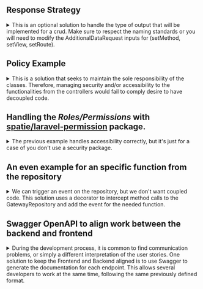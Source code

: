 
## Response Strategy
<details>
<summary>
This is an optional solution to handle the type of output that will be implemented for a crud. Make sure to respect the naming standards or you will need to modify the AdditionalDataRequest inputs for (setMethod, setView, setRoute).
</summary>

## How it works:
1- From a middleware or similar logic set the Additional Data Request and identify the required Response Strategy

```php
<?php

namespace App\Http\Middleware;

use Closure;
use Illuminate\Http\Request;
use SebastianBergmann\Type\Exception;
use Symfony\Component\HttpFoundation\Response;
use Anasa\ResponseStrategy\{AdditionalDataRequest,ResponseStrategyFactory,ResponseContextInterface};

class ApiOrWebMiddleware
{
    public function __construct(protected ResponseContextInterface $responseContext)
    {
    }

    /**
     * Handle an incoming request.
     *
     * @param  \Closure(\Illuminate\Http\Request): (\Symfony\Component\HttpFoundation\Response)  $next
     */
    public function handle(Request $request, Closure $next): Response
    {
        /**
         * Set additional data request:
         * this will add the controller, method, view and resource. It's
         * some dinamic data to be used in the strategy to identify and build
         * the response. A facade will be used.
         */
        $service = AdditionalDataRequest::getInstance();
        $this->setAdditionalDataRequest($request, $service);

        $this->defineResponseStrategy($service);

        return $next($request);
    }

    private function setAdditionalDataRequest(Request $request, $service): void
    {
        $action = $request->route()->getAction();
        $controller = class_basename($action['controller']);
        [, $methodName] = explode('@', $controller);
        
        $service->setMethod($request->expectsJson() || $request->is('api/*') ? 'API' : $methodName);
        $service->setView($request->route()->getName());
        $service->setRoute($request->route()->getName());
    }
    
    public function defineResponseStrategy()
    {
        try {
            $strategy = ResponseStrategyFactory::createStrategy($service->getMethod());
        } catch (Exception $e) {
            throw new Exception('Unknown method');
        }

        $this->responseContext->setStrategy($strategy);
    }
}

```
**Notes:**
- setMethod will set as API for all input json output.
- If your project uses a custom prefix for API inputs, make sure to add the Accept: application/json Header to identify if a json output.
```php
$service->setMethod($request->expectsJson() || $request->is('api/*') ? 'API' : $methodName);
```

2- Set Service Provider and Response Service provider,

```php
<?php

namespace App\Providers;

use Illuminate\Support\ServiceProvider;
use Anasa\ResponseStrategy\AdditionalDataRequest;

class AppServiceProvider extends ServiceProvider
{
    /**
     * Register any application services.
     */
    public function register(): void
    {
        //...
        $this->app->singleton('additionalDataRequest', function ($app) {
            return new AdditionalDataRequest;
        });
    }

    /**
     * Bootstrap any application services.
     */
    public function boot(): void
    {
       //
    }
}

```

```php
<?php

namespace App\Providers;

use Illuminate\Support\ServiceProvider;
use Anasa\ResponseStrategy\{ResponseContext,ResponseContextInterface};
use Anasa\ResponseStrategy\Output\{ApiResponseStrategy, ViewResponseStrategy, RedirectResponseStrategy};
use Anasa\ResponseStrategy\OutputDataFormat\{StrategyData,StrategyDataInterface};

class ResponseServiceProvider extends ServiceProvider
{
    public function register()
    {
        $this->app->bind(ApiResponseStrategy::class, function ($app) {
            return new ApiResponseStrategy();
        });

        $this->app->bind(ViewResponseStrategy::class, function ($app) {
            return new ViewResponseStrategy();
        });

        $this->app->bind(RedirectResponseStrategy::class, function ($app) {
            return new RedirectResponseStrategy();
        });
        $this->app->bind(StrategyDataInterface::class, function ($app) {
            return new StrategyData();
        });

        $this->app->singleton(ResponseContextInterface::class, function ($app) {
            return new ResponseContext();
        });
    }
}

```

3- Using it in your controller. ***No checks nor conditionalities, just input and output of requests with a single way.*** 

```php
<?php

namespace App\Http\Controllers;

use Illuminate\Http\JsonResponse;
use Illuminate\Contracts\View\View;
use App\Http\Controllers\Controller;
use App\Repositories\YourRepository;
use Anasa\ResponseStrategy\ResponseContextInterface;
use Anasa\ResponseStrategy\OutputDataFormat\StrategyDataInterface;

class YourController extends Controller
{
    public function __construct(protected YourRepository $repository, protected ResponseContextInterface $responseContext, protected StrategyDataInterface $strategyData)
    {
    }
    
    public function index(): View|JsonResponse
    {
        $data = $this->repository->all();
        $strategy = $this->strategyData->setStrategyData(YourResource::collection($data));

        return $this->responseContext->executeStrategy($strategy);
    }

    /**
     * No strategy needed
    */
    public function create(): View
    {
        return View('yourResource.create');
    }

    public function store(YourRequest $request): JsonResponse|RedirectResponse
    {
        
        $data = $this->repository->create($request->validated());
        $strategy = $this->strategyData->setStrategyData(new YourResource($data), 'YourResource created successfully', Response::HTTP_CREATED);

        return $this->responseContext->executeStrategy($strategy);
    }

    public function show($id): JsonResponse|View
    {
        $data = $this->repository->find($id); //it uses findOrFail from the repository
        $strategy = $this->strategyData->setStrategyData(new YourResource($data));

        return $this->responseContext->executeStrategy($strategy);
    }

    public function edit(string $id): View
    {
        $data = $this->repository->find($id); //it uses findOrFail from the repository
        return View('gateway.edit', ['YourData' => $data]);
    }

    public function update(YourRequest $request, string $id): JsonResponse|RedirectResponse
    {
        $updated_data = $this->repository->update($id, $request->validated()); //it uses findOrFail
        $strategy = $this->strategyData->setStrategyData(new YourResource($updated_data), 'YourResource updated successfully', Response::HTTP_OK);

        return $this->responseContext->executeStrategy($strategy);
    }

    public function destroy($id): JsonResponse|RedirectResponse
    {
        $this->repository->delete($id); //it uses findOrFail from the repository

        return $this->responseContext->executeStrategy($this->strategyData->setStrategyData([], 'YourResource deleted successfully', Response::HTTP_OK));
    }
```
4- For testing, you can add: *$service->setMethod('API');*
```php
namespace Tests\Feature;

use Tests\TestCase;
use Anasa\ResponseStrategy\Facades\AdditionalDataRequest;

class GatewayTest extends TestCase
{
  

    protected function setUp(): void
    {
        parent::setUp();

        $service->setMethod('API');
    }
```
</details>


## Policy Example
<details>
<summary>
This is a solution that seeks to maintain the sole responsibility of the classes. Therefore, managing security and/or accessibility to the functionalities from the controllers would fail to comply desire to have decoupled code.
</summary>

```php
 public function edit(Post $post)
    {
        $this->authorize('update', $post);
        return view('posts.edit', compact('post'));
    }
```
In this case, ***$this->authorize('update', $post);***  the accessibility from the controller,  as an alternative, a solution built with a middleware and a policy, it handles the accessibility isolate from the controller.

In addition, the route is loading the resource.

![alt text](image/{2CC2EFFC-C5C4-4A55-895F-4B2164FA2C4B}.png)

Check also:
```php	
 use App\Http\Middleware\GatewayActionMiddleware;
 use App\Policies\GatewayPolicy;
```

**USE** *Illuminate\Foundation\Support\Providers\AuthServiceProvider* FROM **AppServiceProvider.php**
```php
namespace App\Providers;
/*...code */
use Illuminate\Foundation\Support\Providers\AuthServiceProvider as ServiceProvider;

class AppServiceProvider extends ServiceProvider
{
    protected $policies = [
        Gateway::class => GatewayPolicy::class,
    ];
    
    public function register(): void{/*...code*/}
    
    public function boot(): void
    {
        $this->registerPolicies();
       /*...code*/
    }
}
```
</details>

## Handling the *Roles/Permissions* with [spatie/laravel-permission](https://github.com/spatie/laravel-permission) package.
<details>
<summary>
The previous example handles accessibility correctly, but it's just for a case of you don't use a security package.
</summary>
For the example, a seeder was created to add roles and permissions:

```php
public function run(): void
{
    /*...code*/
    Permission::create(['name' => 'gateway.update']);
    Permission::create(['name' => 'gateway.destroy']);

    /*...code*/
    Permission::create(['name' => 'peripheral.update']);
    Permission::create(['name' => 'peripheral.destroy']);

    $admin = Role::create(['name' => 'admin']);
    $admin->givePermissionTo(Permission::all());

    $user = \App\Models\User::where('name', 'admin')->first();
    $user->assignRole('admin');
}
```
A middleware was created to handle the roles and permissions, It's not necessary, but will allow to personalize the access to the resources, and it will work for any input, whether it is an API or a Web input. This will not take into account the guard_name used by the package.
```php
class RoleOrPermissionMiddleware
{
    
    public function handle(Request $request, Closure $next, $role = null): Response
    {
        //The route name is used to name the permission (like as the seeders)
        $route = $request->route()->getName();
        $user = $request->user();

        if ($user->hasRole($role) || $user->can($route)) {
            return $next($request);
        }

        abort(Response::HTTP_FORBIDDEN, 'You are not authorized.');
    }
}
```
```php
 Route::delete('/peripheral/{peripheral}', [PeripheralController::class, 'destroy'])->name('peripheral.destroy')
    ->middleware('role_or_permission:admin');
```
</details>

## An even example for an specific function from the repository
<details>
<summary>
We can trigger an event on the repository, but we don't want coupled code.
This solution uses a decorator to intercept method calls to the GatewayRepository and add the event for the needed function.
</summary>

**The most of the logic happens in the decorator, the rest is the provider to intercept the method calls.**

```php
namespace App\Repositories\Decorators;
/*...code*/
class GatewayRepositoryDecorator extends GatewayRepository
{
   /*...code*/
    public function updateGateway($id, $data)
    {
        // Call the original updateGateway method
        $result = $this->repository->updateGateway($id, $data);
        $gateway = $this->find($id);

        event(new GatewayUpdated($gateway));

        return $result;
    }
}
```
```php
namespace App\Providers;
/*...code*/
class GatewayInterceptorServiceProvider extends ServiceProvider
{
    public function boot()
    {
        //Using the decorator to intercept method calls to the GatewayRepository.
        $this->app->extend(GatewayRepository::class, function ($repository) {
            return new GatewayRepositoryDecorator($repository);
        });
    }
}
```

***It's necessary highlight that implemented event doesn't use the interface ShouldQueue. so, slowness is experienced during the testing. We could add it to a queue and dispatch it as a scheduled job to ensure the asynchrony but implementing the queue will require many steps to test it.***

```php
namespace App\Listeners;
/*...code*/
class GatewayUpdatedListener
{
    /*...code*/
    public function handle(GatewayUpdated $event): void
    {
        $gateway = $event->gateway;        
        Log::info('GatewayUpdatedListener triggered: ', ['gateway' => $gateway]);
    }
}
```
Note: No big changes in the repository, just duplicated the update function now named updateGateway
```php
public function updateGateway($id, array $data)
{
    $gateway = $this->find($id);
    $gateway->update($data);
    return $gateway;
}
```
</details>


## Swagger OpenAPI to align work between the backend and frontend
<details>
<summary>
During the development process, it is common to find communication problems, or simply a different interpretation of the user stories. One solution to keep the Frontend and Backend aligned is to use Swagger to generate the documentation for each endpoint. This allows several developers to work at the same time, following the same previously defined format.
</summary>

<br>

**This is a proposal on how to use Swagger OpenAPI without overloading the system with D that affects the readability of the code.**


This is what we want to achieve http://127.0.0.1:8000/api/documentation 👇🏻
![alt text](image/SwaggerDoc.png)

<hr>
⚠️**What we want to avoid:** This would be the basic solution, but this would add long lines of annotations in each class

![alt text](image/SwaggerAnotationInController.png)

![alt text](image/SwaggerAnnotationEndpoint.png)
<hr>

## An option to isolate Swagger OpenAPI from classes:

/config/l5-swagger.php
```php
//the standard option must be removed.
 'annotations' => array_merge(
    // base_path('app'), <<<DELETE/COMMENT LINE>>>
    glob(base_path('app/OpenApi/Endpoints/*.php')),
    glob(base_path('app/OpenApi/Schemas/*.php')),
),
```	
**The next step would be to create the app/OpenApi/ directory. This way, you will have all the annotation-related classes in this directory and isolated from the code.**


/GatewayEndpoints.php
```php
namespace App\OpenApi\Endpoints;

use OpenApi\Annotations as OA;

class GatewayEndpoints
{
    /**
     * @OA\Get(
     *     path="/api/gateway",
     *     tags={"Gateway"},
     *     summary="Gateway index",
     *     @OA\Response(
     *         response=200,
     *         description="OK",
     *         @OA\JsonContent(
     *           type="array",
     *           @OA\Items(ref="#/components/schemas/Gateway"))
     *         )
     *    )
     */
    public function index()
    {
        //
    }
    
    //... more annotations

    /**
     * @OA\Post(
     *     path="/api/gateway",
     *     tags={"Gateway"},
     *     summary="Gateway store",
     *     @OA\RequestBody(
     *         required=true,
     *         @OA\JsonContent(
     *             type="object",
     *             required={"name", "serial_number", "IPv4_address"},
     *             @OA\Property(property="serial_number", type="string", example="123456"),
     *             @OA\Property(property="name", type="string", example="Gateway 1"),
     *             @OA\Property(property="IPv4_address", type="string", example="127.0.0.1"),
     *             @OA\Property(
     *                 property="peripheral",
     *                 type="array",
     *                 @OA\Items(type="object", ref="#/components/schemas/Peripheral")
     *             )
     *         )
     *     ),
     *     @OA\Response(
     *         response=201,
     *         description="Gateway created successfully",
     *         @OA\JsonContent(ref="#/components/schemas/Gateway")
     *     ),
     *     @OA\Response(
     *         response=302,
     *         description="Gateway created successfully",
     *         @OA\Header(
     *             header="Location",
     *             description="/api/gateway",
     *             @OA\Schema(type="string", example="GET /api/gateway")
     *         )
     *     ),
     *     @OA\Response(response=404, description="Not Found"),
     *     @OA\Response(response=401, description="Unauthenticated")
     * )
     */
    public function store()
    {
        //
    }
    
    //.. more annotations
}
```

/GatewayResourceSchema.php
```php
namespace App\OpenApi\Schemas;

use OpenApi\Annotations as OA;

/**
 * @OA\Info(
 *      version="1.0.0",
 *      title="API Documentation")
 *
 * @OA\Tag(name="Gateway", description="Gateway crud")
 * @OA\Schema(
 *       schema="Gateway",
 *     type="object",
 *     @OA\Property(property="id", type="integer", example=1),
 *     @OA\Property(property="serial_number", type="string", example="1234567"),
 *     @OA\Property(property="name", type="string", example="Gateway 1"),
 *     @OA\Property(property="IPv4_address", type="string", example="127.0.0.1"),
 *     @OA\Property(
 *         property="peripheral",
 *         type="array",
 *         @OA\Items(type="object", ref="#/components/schemas/Peripheral")
 *     ),
 *     @OA\Property(property="created_at", type="string", format="date-time", example="2022-01-01T00:00:00.000000Z"),
 *     @OA\Property(property="updated_at", type="string", format="date-time", example="2022-01-01T00:00:00.000000Z")
 * )
 */
class GatewayResourceSchema
{
}
```
</details>
